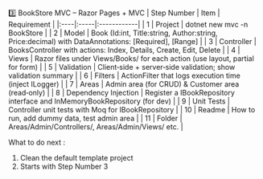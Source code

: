 3️⃣ BookStore MVC – Razor Pages + MVC
| Step Number | Item | Requirement |
|:----|:-----|:------------|
| 1 | Project | dotnet new mvc -n BookStore |
| 2 | Model |	Book (Id:int, Title:string, Author:string, Price:decimal) with DataAnnotations: [Required], [Range] |
| 3 | Controller |	BooksController with actions: Index, Details, Create, Edit, Delete |
| 4 | Views |	Razor files under Views/Books/ for each action (use layout, partial for form) |
| 5 | Validation |	Client‑side + server‑side validation; show validation summary |
| 6 | Filters |	ActionFilter that logs execution time (inject ILogger) |
| 7 | Areas |	Admin area (for CRUD) & Customer area (read‑only) |
| 8 | Dependency Injection |	Register a IBookRepository interface and InMemoryBookRepository (for dev) |
| 9 | Unit Tests |	Controller unit tests with Moq for IBookRepository |
| 10 | Readme |	How to run, add dummy data, test admin area |
| 11 | Folder |	Areas/Admin/Controllers/, Areas/Admin/Views/ etc. |

What to do next :
1. Clean the default template project
2. Starts with Step Number 3
